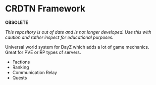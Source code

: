 # CRDTN Framework

**OBSOLETE**

_This repository is out of date and is not longer developed. Use this with caution and rather inspect for educational purposes._

Universal world system for DayZ which adds a lot of game mechanics.
Great for PVE or RP types of servers.

- Factions
- Ranking
- Communication Relay
- Quests
